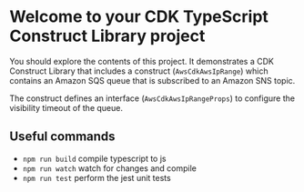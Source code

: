 # Welcome to your CDK TypeScript Construct Library project

You should explore the contents of this project. It demonstrates a CDK Construct Library that includes a construct (`AwsCdkAwsIpRange`)
which contains an Amazon SQS queue that is subscribed to an Amazon SNS topic.

The construct defines an interface (`AwsCdkAwsIpRangeProps`) to configure the visibility timeout of the queue.

## Useful commands

* `npm run build`   compile typescript to js
* `npm run watch`   watch for changes and compile
* `npm run test`    perform the jest unit tests
